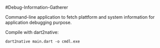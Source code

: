 #Debug-Information-Gatherer

Command-line application to fetch plattform and system information for application debugging purpose.

Compile with dart2native:
```
dart2native main.dart -o cmdl.exe
```